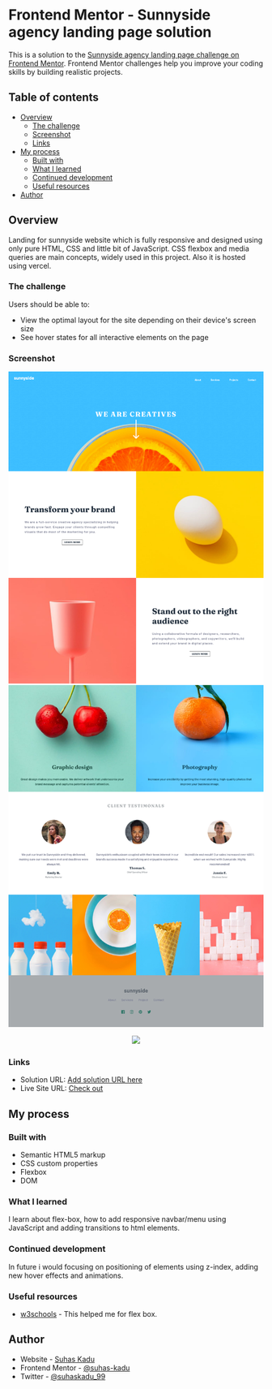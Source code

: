 # Frontend Mentor - Sunnyside agency landing page solution

This is a solution to the [Sunnyside agency landing page challenge on Frontend Mentor](https://www.frontendmentor.io/challenges/sunnyside-agency-landing-page-7yVs3B6ef). Frontend Mentor challenges help you improve your coding skills by building realistic projects.

## Table of contents

- [Overview](#overview)
  - [The challenge](#the-challenge)
  - [Screenshot](#screenshot)
  - [Links](#links)
- [My process](#my-process)
  - [Built with](#built-with)
  - [What I learned](#what-i-learned)
  - [Continued development](#continued-development)
  - [Useful resources](#useful-resources)
- [Author](#author)


## Overview

Landing for sunnyside website which is fully responsive and designed using only pure HTML, CSS and little bit of JavaScript. CSS flexbox and media queries are main concepts, widely used in this project. Also it is hosted using vercel.

### The challenge

Users should be able to:

- View the optimal layout for the site depending on their device's screen size
- See hover states for all interactive elements on the page

### Screenshot

![Desktop UI 1](./screenshots/ss01.png)
![Desktop UI 2](./screenshots/ss02.png)
<div align="center"><img src="./screenshots/output_gif.gif"  /></div>

### Links

- Solution URL: [Add solution URL here](https://your-solution-url.com)
- Live Site URL: [Check out](https://fe-projects.vercel.app/)

## My process

### Built with

- Semantic HTML5 markup
- CSS custom properties
- Flexbox
- DOM

### What I learned

I learn about flex-box, how to add responsive navbar/menu using JavaScript and adding transitions to html elements.

### Continued development

In future i would focusing on positioning of elements using z-index, adding new hover effects and animations.

### Useful resources

- [w3schools](https://www.example.com) - This helped me for flex box.

## Author

- Website - [Suhas Kadu](https://suhaskaduportolio.netlify.app/)
- Frontend Mentor - [@suhas-kadu](https://www.frontendmentor.io/profile/suhas-kadu)
- Twitter - [@suhaskadu_99](https://twitter.com/suhaskadu_99/)

